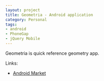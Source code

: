 ```yaml
---
layout: project
title: Geometria - Android application
category: Personal
tags: 
- android
- PhoneGap
- jQuery Mobile
---
```


Geometria is quick reference geometry app.

Links:

- [Android Market](https://market.android.com/details?id=com.avtobiografia.geometria)

